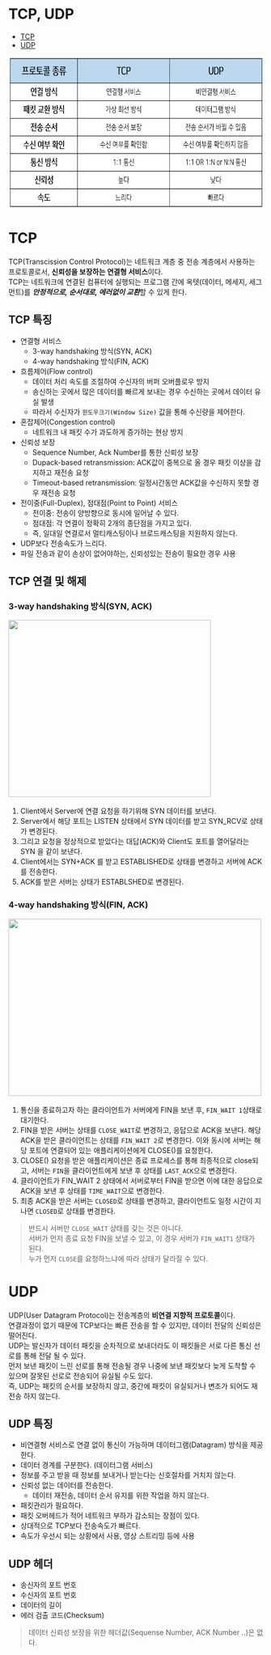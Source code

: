 # TCP, UDP
* [TCP](#TCP)
* [UDP](#UDP)
<img src="https://github.com/InJun2/TIL/blob/main/CS-topic/network/img/TCP-UDP.png" width="600" height="300">

# TCP
TCP(Transcission Control Protocol)는 네트워크 계층 중 전송 계층에서 사용하는 프로토콜로서, **신뢰성을 보장하는 연결형 서비스**이다.   
TCP는 네트워크에 연결된 컴퓨터에 실행되는 프로그램 간에 옥텟(데이터, 메세지, 세그먼트)를 ***안정적으로, 순서대로, 에러없이 교환***할 수 있게 한다.

## TCP 특징
* 연결형 서비스 
  * 3-way handshaking 방식(SYN, ACK)
  * 4-way handshaking 방식(FIN, ACK)
* 흐름제어(Flow control)
  * 데이터 처리 속도를 조절하여 수신자의 버퍼 오버플로우 방지
  * 송신하는 곳에서 많은 데이터를 빠르게 보내는 경우 수신하는 곳에서 데이터 유실 발생
  * 따라서 수신자가 `윈도우크기(Window Size)` 값을 통해 수신량을 제어한다.
* 혼잡제어(Congestion control)
  * 네트워크 내 패킷 수가 과도하게 증가하는 현상 방지
* 신뢰성 보장
  * Sequence Number, Ack Number를 통한 신뢰성 보장
  * Dupack-based retransmission: ACK값이 중복으로 올 경우 패킷 이상을 감지하고 재전송 요청
  * Timeout-based retransmission: 일정시간동안 ACK값을 수신하지 못할 경우 재전송 요청
* 전이중(Full-Duplex), 점대점(Point to Point) 서비스
  * 전이중: 전송이 양방향으로 동시에 일어날 수 있다.
  * 점대점: 각 연결이 정확히 2개의 종단점을 가지고 있다.
  * 즉, 일대일 연결로서 멀티캐스팅이나 브로드캐스팅을 지원하지 않는다.
* UDP보다 전송속도가 느리다.
* 파일 전송과 같이 손상이 없어야하는, 신뢰성있는 전송이 필요한 경우 사용

## TCP 연결 및 해제
### 3-way handshaking 방식(SYN, ACK)
<img src="https://t1.daumcdn.net/cfile/tistory/9957DF345CD2DB0233" width="400" height="350">

1. Client에서 Server에 연결 요청을 하기위해 SYN 데이터를 보낸다.
2. Server에서 해당 포트는 LISTEN 상태에서 SYN 데이터를 받고 SYN_RCV로 상태가 변경된다.
3. 그리고 요청을 정상적으로 받았다는 대답(ACK)와 Client도 포트를 열어달라는 SYN 을 같이 보낸다.
4. Client에서는 SYN+ACK 를 받고 ESTABLISHED로 상태를 변경하고 서버에 ACK 를 전송한다.
5. ACK를 받은 서버는 상태가 ESTABLSHED로 변경된다. 


### 4-way handshaking 방식(FIN, ACK)
<img src="https://t1.daumcdn.net/cfile/tistory/997BBD395CD2E5491B" width="500" height="350">

1. 통신을 종료하고자 하는 클라이언트가 서버에게 FIN을 보낸 후, `FIN_WAIT 1`상태로 대기한다.
2. FIN을 받은 서버는 상태를 `CLOSE_WAIT`로 변경하고, 응답으로 ACK을 보낸다.
   해당 ACK을 받은 클라이언트는 상태를 `FIN_WAIT 2`로 변경한다.
   이와 동시에 서버는 해당 포트에 연결되어 있는 애플리케이션에게 CLOSE()를 요청한다.
3. CLOSE() 요청을 받은 애플리케이션은 종료 프로세스를 통해 최종적으로 close되고, 
   서버는 `FIN`을 클라이언트에게 보낸 후 상태를 `LAST_ACK`으로 변경한다.
4. 클라이언트가 FIN_WAIT 2 상태에서 서버로부터 FIN을 받으면 이에 대한 응답으로 ACK을 보낸 후 상태를 `TIME_WAIT`으로 변경한다.
5. 최종 ACK을 받은 서버는 `CLOSED`로 상태를 변경하고, 클라이언트도 일정 시간이 지나면 `CLOSED`로 상태를 변경한다.

> 반드시 서버만 `CLOSE_WAIT` 상태를 갖는 것은 아니다.  
> 서버가 먼저 종료 요청 FIN을 보낼 수 있고, 이 경우 서버가 `FIN_WAIT1` 상태가 된다.  
> 누가 먼저 `CLOSE`를 요청하느냐에 따라 상태가 달라질 수 있다.  

# UDP
UDP(User Datagram Protocol)는 전송계층의 **비연결 지향적 프로토콜**이다.   
연결과정이 없기 때문에 TCP보다는 빠른 전송을 할 수 있지만, 데이터 전달의 신뢰성은 떨어진다.     
UDP는 발신자가 데이터 패킷을 순차적으로 보내더라도 이 패킷들은 서로 다른 통신 선로를 통해 전달 될 수 있다.   
먼저 보낸 패킷이 느린 선로를 통해 전송될 경우 나중에 보낸 패킷보다 늦게 도착할 수 있으며 잘못된 선로로 전송되어 유실될 수도 있다.   
즉, UDP는 패킷의 순서를 보장하지 않고, 중간에 패킷이 유실되거나 변조가 되어도 재전송 하지 않는다.

## UDP 특징
* 비연결형 서비스로 연결 없이 통신이 가능하며 데이터그램(Datagram) 방식을 제공한다.
* 데이터 경계를 구분한다. (데이터그램 서비스)
* 정보를 주고 받을 때 정보를 보내거나 받는다는 신호절차를 거치지 않는다.
* 신뢰성 없는 데이터를 전송한다.
  * 데이터 재전송, 데이터 순서 유지를 위한 작업을 하지 않는다.
* 패킷관리가 필요하다.
* 패킷 오버헤드가 적어 네트워크 부하가 감소되는 장점이 있다.
* 상대적으로 TCP보다 전송속도가 빠르다.
* 속도가 우선시 되는 상황에서 사용, 영상 스트리밍 등에 사용

## UDP 헤더
* 송신자의 포트 번호
* 수신자의 포트 번호
* 데이터의 길이
* 에러 검출 코드(Checksum)
> 데이터 신뢰성 보장을 위한 헤더값(Sequense Number, ACK Number ..)은 없다.
